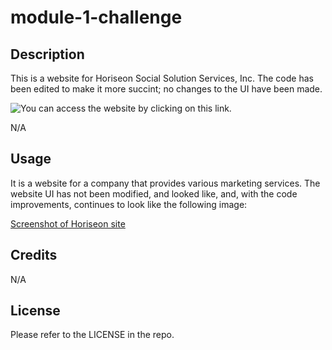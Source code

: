 # module-1-challenge

## Description

This is a website for Horiseon Social Solution Services, Inc. The code has been edited to make it more succint; no changes to the UI have been made.

![You can access the website by clicking on this link.](https://sjkamens.github.io/module-1-challenge/)

N/A

## Usage

It is a website for a company that provides various marketing services. The website UI has not been modified, and looked like, and, with the code improvements, continues to look like the following image:

[Screenshot of Horiseon site](/assets/images/01-html-css-git-challenge-demo.png)

## Credits

N/A

## License

Please refer to the LICENSE in the repo.
